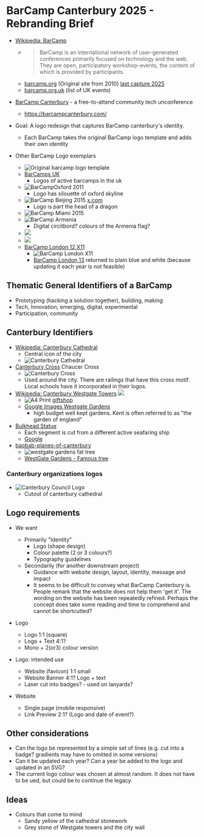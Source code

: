 BarCamp Canterbury 2025 - Rebranding Brief
=======================

* [Wikipedia: BarCamp](https://en.wikipedia.org/wiki/BarCamp)
    * > BarCamp is an international network of user-generated conferences primarily focused on technology and the web. They are open, participatory workshop-events, the content of which is provided by participants.
    * [barcamp.org](https://web.archive.org/web/20101102160311/http://www.barcamp.org/) (Original site from 2010) [last capture 2025](https://web.archive.org/web/20250902185552/http://barcamp.org/w/page/402984/FrontPage)
    * [barcamp.org.uk](https://barcamp.org.uk/) (list of UK events)
* [BarCamp Canterbury](https://barcampcanterbury.com/) - a free-to-attend community tech unconference
    * https://barcampcanterbury.com/

* Goal: A logo redesign that captures BarCamp canterbury's identity.
    * Each BarCamp takes the original BarCamp logo template and adds their own identity

* Other BarCamp Logo exemplars
    * ![Original barcamp logo](https://web.archive.org/web/20250117150316im_/http://barcamp.org/f/1226374475/barcamp_logo.png) template
    * [BarCamps UK](https://barcamp.org.uk/)
        * Logos of active barcamps in the uk
    * ![BarCampOxford](http://barcamp.org/f/1273251365/barcamp_oxford_100.png) 2011
        * Logo has silouette of oxford skyline
    * ![BarCamp Beijing](https://pbs.twimg.com/profile_images/3186734726/798df67549a6a08f113e64b4dba98de3_400x400.png) 2015 [x.com](https://x.com/barcampbeijing)
        * Logo is part the head of a dragon
    * ![BarCamp Miami](http://farm1.static.flickr.com/139/350931611_b8ff6d2ac5.jpg) 2015 [](http://barcampmiami.org/)
    * ![BarCamp Armenia](https://barcamp.am/images/logo.svg)
        * Digital circitbord? colours of the Armenia flag?
    * ![](https://media.am/wp-content/uploads/2016/01/barcamp11_0.jpg)
    * ![](https://a1plus.am/static/articles/10/04/73/l-lFQZkilonR.jpg)
    * [BarCamp London 12 X11](https://twelve.barcamplondon.org/)
        * ![BarCamp London X11](https://twelve.barcamplondon.org/logo-purple.png)
        * [BarCamp London 13](https://thirteen.barcamplondon.org/) returned to plain blue and white (because updating it each year is not feasible)

## Thematic General Identifiers of a BarCamp

* Prototyping (hacking a solution together), building, making
* Tech, Innovation, emerging, digital, experimental
* Participation, community

## Canterbury Identifiers
* [Wikipedia: Canterbury Cathedral](https://en.wikipedia.org/wiki/Canterbury_Cathedral)
    * Central icon of the city
    * ![Canterbury Cathedral](https://upload.wikimedia.org/wikipedia/commons/thumb/d/dd/Canterbury_Cathedral_-_Front.jpg/440px-Canterbury_Cathedral_-_Front.jpg)
* [Canterbury Cross](https://en.wikipedia.org/wiki/Canterbury_cross) Chaucer Cross
    * ![Canterbury Cross](https://upload.wikimedia.org/wikipedia/commons/thumb/6/6c/Cantercross.svg/440px-Cantercross.svg.png)
    * Used around the city. There are railings that have this cross motif. Local schools have it incorporated in their logos.
* [Wikipedia: Canterbury Westgate Towers](https://en.wikipedia.org/wiki/Westgate,_Canterbury)
    ![](https://upload.wikimedia.org/wikipedia/commons/thumb/1/14/Westgate%2C_Canterbury.jpg/600px-Westgate%2C_Canterbury.jpg)
    * ![A4 Print](https://www.canterbury-cathedral.org/media/fcxj4yzd/print_goff_westgate.jpg?anchor=center&mode=crop&width=900&height=900&rnd=133633658222670000) [giftshop](https://www.canterbury-cathedral.org/shop/a4-print-westgate-towers/)
    * [Google Images Westgate Gardens](https://www.google.com/search?q=westgate+gardens)
        * high budget well kept gardens. Kent is often referred to as "the garden of england"
* [Bulkhead Statue](https://rolandsragbag.wordpress.com/2016/10/24/the-man-in-the-iron-mask/)
    * Each segment is cut from a different active seafaring ship
    * [Google](https://www.google.com/search?q=canterbury+iron+face)
* [baobab-planes-of-canterbury](http://elmparadise.blogspot.com/2017/05/the-baobab-planes-of-canterbury.html)
    * ![westgate gardens fat tree](https://blogger.googleusercontent.com/img/b/R29vZ2xl/AVvXsEgz40TGXI3b_m-VmvDGS6fzxwb3-0xuNPXB3DwGnF89s5e-Uyz8huDkyY_wOAkX3Ac67kGYWSohtxgjiYkStFTvispNjCYcNVTeBloVYWiMD8W3XkC5K9V94FI_9aoJrrpSonnx3gVknejq/s640/TREES_westgate2.jpg)
    * [WestGate Gardens - Famous tree](https://news.canterbury.gov.uk/news/westgate-gardens-plane-tree-features-in-queens-green-canopy/)

### Canterbury organizations logos

* ![Canterbury Council Logo](https://www.canterbury.gov.uk/sites/default/files/logo.png)
    * Cutout of canterbury cathedral

## Logo requirements

* We want
    * Primarily "Identity"
        * Logo (shape design)
        * Colour palette (2 or 3 colours?)
        * Typography guidelines
    * Secondarily (for another downstream project)
        * Guidance with website design, layout, identity, message and impact
        * It seems to be difficult to convey what BarCamp Canterbury is. People remark that the website does not help them 'get it'. The wording on the website has been repeatedly refined. Perhaps the concept does take some reading and time to comprehend and cannot be shortcutted?

* Logo
    * Logo 1:1 (square)
    * Logo + Text 4:1?
    * Mono + 2(or3) colour version
* Logo: intended use
    * Website (favicon) 1:1 small
    * Website Banner 4:1? Logo + text
    * Laser cut into badges? - used on lanyards?
* Website
    * Single page (mobile responsive)
    * Link Preview 2:1? (Logo and date of event?)


## Other considerations
* Can the logo be represented by a simple set of lines (e.g. cut into a badge? gradients may have to omitted in some versions)
* Can it be updated each year? Can a year be added to the logo and updated in an SVG?
* The current logo colour was chosen at almost random. It does not have to be ued, but could be to continue the legacy.

## Ideas
* Colours that come to mind
    * Sandy yellow of the cathedral stonework
    * Grey stone of Westgate towers and the city wall
